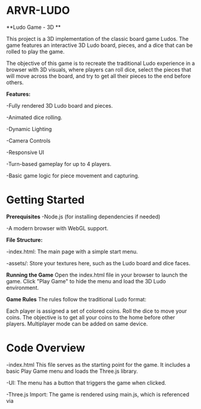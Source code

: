 # ARVR-LUDO
**Ludo Game - 3D **

This project is a 3D implementation of the classic board game Ludos. The game features an interactive 3D Ludo board, pieces, and a dice that can be rolled to play the game.

The objective of this game is to recreate the traditional Ludo experience in a browser with 3D visuals, where players can roll dice, select the pieces that will move across the board, and try to get all their pieces to the end before others.

**Features:**

-Fully rendered 3D Ludo board and pieces.

-Animated dice rolling.

-Dynamic Lighting

-Camera Controls

-Responsive UI

-Turn-based gameplay for up to 4 players.

-Basic game logic for piece movement and capturing.

# Getting Started
**Prerequisites**
-Node.js (for installing dependencies if needed)

-A modern browser with WebGL support.

**File Structure:**

-index.html: The main page with a simple start menu.

-assets/: Store your textures here, such as the Ludo board and dice faces.

**Running the Game**
Open the index.html file in your browser to launch the game.
Click "Play Game" to hide the menu and load the 3D Ludo environment.

**Game Rules**
The rules follow the traditional Ludo format:

Each player is assigned a set of colored coins.
Roll the dice to move your coins.
The objective is to get all your coins to the home before other players.
Multiplayer mode can be added on same device.

# Code Overview

-index.html
This file serves as the starting point for the game. It includes a basic Play Game menu and loads the Three.js library.

-UI: The menu has a button that triggers the game when clicked.

-Three.js Import: The game is rendered using main.js, which is referenced via <script>.
main.js

-Three.js Setup: Creates a 3D scene, adds a Ludo board, player coins, and dice.

-Lighting: Ambient and directional lights create realistic shadow effects. The directional light moves based on the mouse position.

-Pawns: Player coins are positioned in a 4x4 grid, color-coded for each player.

-Dice: Textured dice with animated rotation for a dynamic feel.

-Controls: OrbitControls allow users to rotate the board, offering a 3D perspective.

**Future Enhancements**

-Game Logic: Implementing complete Ludo game rules.

-Improved UI: Adding a score tracker and player turn indication.

-Ability to Add bots to play with along with difficulty of bots selection.


**How To Run**

- After Cloning the repository, open the folder on VS Code. Then open the terminal on VS code and run the command
  "npm install -g http-server"
-After running this run the command
"http-server"
-Then click on any one of the links that will be shown.
-Enjoy playing!!

